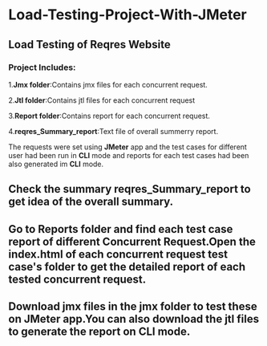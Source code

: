 # Load-Testing-Project-With-JMeter

## Load Testing of Reqres Website

### Project Includes:

1.**Jmx folder**:Contains jmx files for each concurrent request.

2.**Jtl folder**:Contains jtl files for each concurrent request

3.**Report folder**:Contains report for each concurrent request.

4.**reqres_Summary_report**:Text file of overall summerry report.


The requests were set using **JMeter** app and the test cases for different user had been run  in **CLI** mode and reports for each test cases had been also generated im
**CLI** mode.

## Check the summary reqres_Summary_report to get idea of the overall summary.

## Go to Reports folder and find each test case report of different Concurrent Request.Open the index.html of each concurrent request test case's folder to get the detailed report of each tested concurrent request.

## Download jmx files in the jmx folder to test these on JMeter app.You can also download the jtl files to generate the report on CLI mode.
